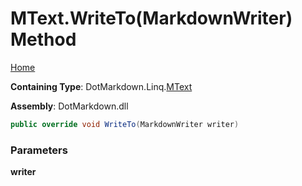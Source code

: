 # MText\.WriteTo\(MarkdownWriter\) Method

[Home](../../../../README.md)

**Containing Type**: DotMarkdown\.Linq\.[MText](../README.md)

**Assembly**: DotMarkdown\.dll

```csharp
public override void WriteTo(MarkdownWriter writer)
```

### Parameters

**writer**